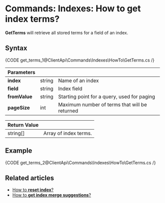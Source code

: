 # Commands: Indexes: How to get index terms?

**GetTerms** will retrieve all stored terms for a field of an index.

## Syntax

{CODE get_terms_1@ClientApi\Commands\Indexes\HowTo\GetTerms.cs /}

| Parameters | | |
| ------------- | ------------- | ----- |
| **index** | string | Name of an index |
| **field** | string | Index field |
| **fromValue** | string | Starting point for a query, used for paging |
| **pageSize** | int | Maximum number of terms that will be returned |

| Return Value | |
| ------------- | ----- |
| string[] | Array of index terms. |

## Example

{CODE get_terms_2@ClientApi\Commands\Indexes\HowTo\GetTerms.cs /}

## Related articles

- [How to **reset index**?](../../../../client-api/commands/indexes/how-to/reset-index)   
- [How to **get index merge suggestions**?](../../../../client-api/commands/indexes/how-to/get-index-merge-suggestions)   
